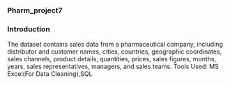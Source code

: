 ### Pharm_project7

### Introduction 

The dataset contains sales data from a pharmaceutical company, including distributor and customer names, cities, countries, geographic coordinates, sales channels, product details, quantities, prices, sales figures, months, years, sales representatives, managers, and sales teams.
Tools Used: MS Excel(For Data Cleaning),SQL
